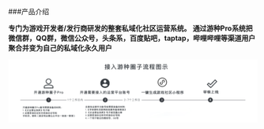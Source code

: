 ###产品介绍

**专门为游戏开发者/发行商研发的整套私域化社区运营系统。**
**通过游种Pro系统把微信群，QQ群，微信公众号，头条系，百度贴吧，taptap，哔哩哔哩等渠道用户聚合并变为自己的私域化永久用户**

![图片](./image/6feb8257-d0e5-4d27-a43d-ca0de967ecf9.001.png)